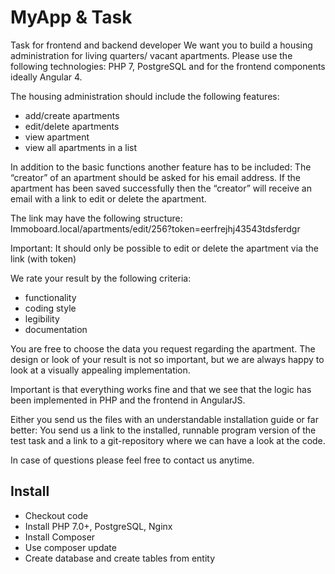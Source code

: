 # MyApp & Task

Task for frontend and backend developer
We want you to build a housing administration for living quarters/ vacant apartments.
Please use the following technologies: PHP 7, PostgreSQL and for the frontend components
ideally Angular 4.

The housing administration should include the following features:
* add/create apartments
* edit/delete apartments
* view apartment
* view all apartments in a list

In addition to the basic functions another feature has to be included: The “creator” of an
apartment should be asked for his email address.
If the apartment has been saved successfully then the “creator” will receive an email with a
link to edit or delete the apartment.

The link may have the following structure:
Immoboard.local/apartments/edit/256?token=eerfrejhj43543tdsferdgr

Important: It should only be possible to edit or delete the apartment via the link (with token)

We rate your result by the following criteria:
* functionality
* coding style
* legibility
* documentation

You are free to choose the data you request regarding the apartment. The design or look of
your result is not so important, but we are always happy to look at a visually appealing
implementation.

Important is that everything works fine and that we see that the logic has been implemented
in PHP and the frontend in AngularJS.

Either you send us the files with an understandable installation guide or far better: You send
us a link to the installed, runnable program version of the test task and a link to a git-repository
where we can have a look at the code.

In case of questions please feel free to contact us anytime.

## Install

* Checkout code
* Install PHP 7.0+, PostgreSQL, Nginx
* Install Composer
* Use composer update
* Create database and create tables from entity